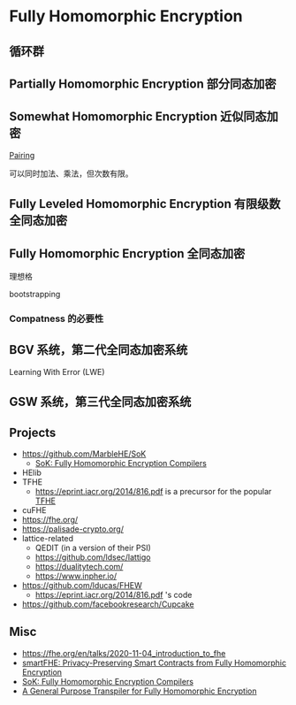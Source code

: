 # Fully Homomorphic Encryption

## 循环群

## Partially Homomorphic Encryption 部分同态加密

## Somewhat Homomorphic Encryption 近似同态加密

[Pairing](/notes/crypto/pairing)

可以同时加法、乘法，但次数有限。

## Fully Leveled Homomorphic Encryption 有限级数全同态加密

## Fully Homomorphic Encryption 全同态加密

理想格

bootstrapping

### Compatness 的必要性

## BGV 系统，第二代全同态加密系统

Learning With Error (LWE)

## GSW 系统，第三代全同态加密系统

## Projects
+ https://github.com/MarbleHE/SoK
    * [SoK: Fully Homomorphic Encryption Compilers](https://arxiv.org/abs/2101.07078)
+ HElib
+ TFHE
    * https://eprint.iacr.org/2014/816.pdf is a precursor for the popular [TFHE](https://tfhe.github.io/tfhe/)
+ cuFHE
+ https://fhe.org/
+ https://palisade-crypto.org/
+ lattice-related
    * QEDIT (in a version of their PSI)
    * https://github.com/ldsec/lattigo
    * https://dualitytech.com/
    * https://www.inpher.io/
+ https://github.com/lducas/FHEW
    * https://eprint.iacr.org/2014/816.pdf 's code
+ https://github.com/facebookresearch/Cupcake

## Misc
+ https://fhe.org/en/talks/2020-11-04_introduction_to_fhe
+ [smartFHE: Privacy-Preserving Smart Contracts from Fully Homomorphic Encryption](https://eprint.iacr.org/2021/133.pdf)
+ [SoK: Fully Homomorphic Encryption Compilers](https://arxiv.org/abs/2101.07078)
+ [A General Purpose Transpiler for Fully Homomorphic Encryption](https://eprint.iacr.org/2021/811.pdf)
